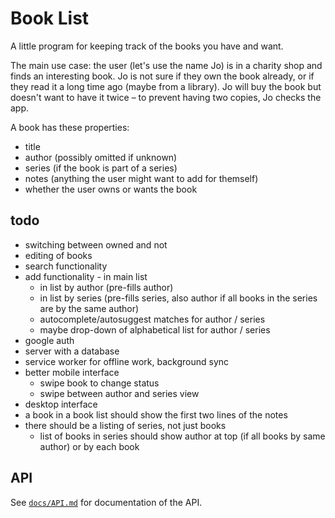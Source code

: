 # Book List

A little program for keeping track of the books you have and want.

The main use case: the user (let's use the name Jo) is in a charity shop and finds an interesting book. Jo is not sure if they own the book already, or if they read it a long time ago (maybe from a library). Jo will buy the book but doesn't want to have it twice – to prevent having two copies, Jo checks the app.

A book has these properties:

* title
* author (possibly omitted if unknown)
* series (if the book is part of a series)
* notes (anything the user might want to add for themself)
* whether the user owns or wants the book

## todo

* switching between owned and not
* editing of books
* search functionality
* add functionality
   - in main list
   - in list by author (pre-fills author)
   - in list by series (pre-fills series, also author if all books in the series are by the same author)
   - autocomplete/autosuggest matches for author / series
   - maybe drop-down of alphabetical list for author / series
* google auth
* server with a database
* service worker for offline work, background sync
* better mobile interface
   - swipe book to change status
   - swipe between author and series view
* desktop interface
* a book in a book list should show the first two lines of the notes
* there should be a listing of series, not just books
   - list of books in series should show author at top (if all books by same author) or by each book

## API

See [`docs/API.md`](docs/API.md) for documentation of the API.

